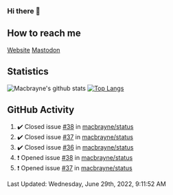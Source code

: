 ### Hi there 👋
## How to reach me
[Website](https://macbrayne.de)
[Mastodon](https://norden.social/@florentin)
<!--
Missing: Email
-->
## Statistics
![Macbrayne's github stats](https://github-readme-stats.vercel.app/api?username=macbrayne&count_private=true&show_icons=true&hide_rank=true&custom_title=macbrayne's%20GitHub%20Stats)
[![Top Langs](https://github-readme-stats.vercel.app/api/top-langs/?username=macbrayne&exclude_repo=liftron&layout=compact)](https://github.com/anuraghazra/github-readme-stats)
## GitHub Activity

<!--RECENT_ACTIVITY:start-->
1. ✔️ Closed issue [#38](https://github.com/macbrayne/status/issues/38) in [macbrayne/status](https://github.com/macbrayne/status)
2. ✔️ Closed issue [#37](https://github.com/macbrayne/status/issues/37) in [macbrayne/status](https://github.com/macbrayne/status)
3. ✔️ Closed issue [#36](https://github.com/macbrayne/status/issues/36) in [macbrayne/status](https://github.com/macbrayne/status)
4. ❗️ Opened issue [#38](https://github.com/macbrayne/status/issues/38) in [macbrayne/status](https://github.com/macbrayne/status)
5. ❗️ Opened issue [#37](https://github.com/macbrayne/status/issues/37) in [macbrayne/status](https://github.com/macbrayne/status)
<!--RECENT_ACTIVITY:end-->

<!--RECENT_ACTIVITY:last_update-->
Last Updated: Wednesday, June 29th, 2022, 9:11:52 AM
<!--RECENT_ACTIVITY:last_update_end-->


<!--
**macbrayne/macbrayne** is a ✨ _special_ ✨ repository because its `README.md` (this file) appears on your GitHub profile.

Here are some ideas to get you started:

- 🔭 I’m currently working on ...
- 🌱 I’m currently learning ...
- 👯 I’m looking to collaborate on ...
- 🤔 I’m looking for help with ...
- 💬 Ask me about ...
- 📫 How to reach me: ...
- 😄 Pronouns: ...
- ⚡ Fun fact: ...
-->
